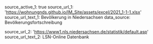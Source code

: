 source_active_1: true
source_url_1: 'https://wohnungnds.github.io/IM_Site/assets/excel/2021_1-1-1.xlsx'
source_url_text_1: Bevölkerung in Niedersachsen
data_source: Bevölkerungsfortschreibung

source_url_2: 'https://www1.nls.niedersachsen.de/statistik/default.asp'
source_url_text_2: LSN-Online Datenbank
